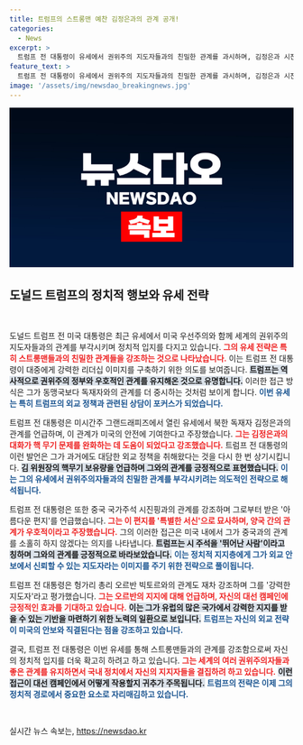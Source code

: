 ```yaml
---
title: 트럼프의 스트롱맨 예찬 김정은과의 관계 공개!
categories:
  - News
excerpt: >
  트럼프 전 대통령이 유세에서 권위주의 지도자들과의 친밀한 관계를 과시하며, 김정은과 시진핑과의 브로맨스를 강조했습니다. 그는 이들을 통해 미국의 안전을 논하고, 바이든 행정부의 약점을 비판하며 대선전에 나섰습니다. 클릭해 자세한 내용을 확인해보세요!
feature_text: >
  트럼프 전 대통령이 유세에서 권위주의 지도자들과의 친밀한 관계를 과시하며, 김정은과 시진핑과의 브로맨스를 강조했습니다. 그는 이들을 통해 미국의 안전을 논하고, 바이든 행정부의 약점을 비판하며 대선전에 나섰습니다. 클릭해 자세한 내용을 확인해보세요!
image: '/assets/img/newsdao_breakingnews.jpg'
---
```


<p><img src="/assets/img/newsdao_breakingnews.jpg" alt="ontimetimes 속보" /></p>

<h2 data-ke-size="size26">도널드 트럼프의 정치적 행보와 유세 전략</h2>

<p data-ke-size="size16">&nbsp;</p>

<p>도널드 트럼프 전 미국 대통령은 최근 유세에서 미국 우선주의와 함께 세계의 권위주의 지도자들과의 관계를 부각시키며 정치적 입지를 다지고 있습니다. <b><span style="color: #ee2323;">그의 유세 전략은 특히 스트롱맨들과의 친밀한 관계들을 강조하는 것으로 나타났습니다.</span></b> 이는 트럼프 전 대통령이 대중에게 강력한 리더십 이미지를 구축하기 위한 의도를 보여줍니다. <b><span style="background-color: #21538527;">트럼프는 역사적으로 권위주의 정부와 우호적인 관계를 유지해온 것으로 유명합니다.</span></b> 이러한 접근 방식은 그가 동맹국보다 독재자와의 관계를 더 중시하는 것처럼 보이게 합니다. <b><span style="color: #1a5490;">이번 유세는 특히 트럼프의 외교 정책과 관련된 상담이 포커스가 되었습니다.</span></b></p>

<p>트럼프 전 대통령은 미시간주 그랜드래피즈에서 열린 유세에서 북한 독재자 김정은과의 관계를 언급하며, 이 관계가 미국의 안전에 기여한다고 주장했습니다. <b><span style="color: #ee2323;">그는 김정은과의 대화가 핵 무기 문제를 완화하는 데 도움이 되었다고 강조했습니다.</span></b> 트럼프 전 대통령의 이런 발언은 그가 과거에도 대담한 외교 정책을 취해왔다는 것을 다시 한 번 상기시킵니다. <b><span style="background-color: #21538527;">김 위원장의 핵무기 보유량을 언급하며 그와의 관계를 긍정적으로 표현했습니다.</span></b> <b><span style="color: #1a5490;">이는 그의 유세에서 권위주의자들과의 친밀한 관계를 부각시키려는 의도적인 전략으로 해석됩니다.</span></b></p>

<p>트럼프 전 대통령은 또한 중국 국가주석 시진핑과의 관계를 강조하며 그로부터 받은 '아름다운 편지'를 언급했습니다. <b><span style="color: #ee2323;">그는 이 편지를 '특별한 서신'으로 묘사하며, 양국 간의 관계가 우호적이라고 주장했습니다.</span></b> 그의 이러한 접근은 미국 내에서 그가 중국과의 관계를 소홀히 하지 않겠다는 의지를 나타냅니다. <b><span style="background-color: #21538527;">트럼프는 시 주석을 '뛰어난 사람'이라고 칭하며 그와의 관계를 긍정적으로 바라보았습니다.</span></b> <b><span style="color: #1a5490;">이는 정치적 지지층에게 그가 외교 안보에서 신뢰할 수 있는 지도자라는 이미지를 주기 위한 전략으로 풀이됩니다.</span></b></p>

<p>트럼프 전 대통령은 헝가리 총리 오르반 빅토르와의 관계도 재차 강조하며 그를 '강력한 지도자'라고 평가했습니다. <b><span style="color: #ee2323;">그는 오르반의 지지에 대해 언급하며, 자신의 대선 캠페인에 긍정적인 효과를 기대하고 있습니다.</span></b> <b><span style="background-color: #21538527;">이는 그가 유럽의 많은 국가에서 강력한 지지를 받을 수 있는 기반을 마련하기 위한 노력의 일환으로 보입니다.</span></b> <b><span style="color: #1a5490;">트럼프는 자신의 외교 전략이 미국의 안보와 직결된다는 점을 강조하고 있습니다.</span></b></p>

<p>결국, 트럼프 전 대통령은 이번 유세를 통해 스트롱맨들과의 관계를 강조함으로써 자신의 정치적 입지를 더욱 확고히 하려고 하고 있습니다. <b><span style="color: #ee2323;">그는 세계의 여러 권위주의자들과 좋은 관계를 유지하면서 국내 정치에서 자신의 지지자들을 결집하려 하고 있습니다.</span></b> <b><span style="background-color: #21538527;">이런 접근이 대선 캠페인에서 어떻게 작용할지 귀추가 주목됩니다.</span></b> <b><span style="color: #1a5490;">트럼프의 전략은 이제 그의 정치적 경로에서 중요한 요소로 자리매김하고 있습니다.</span></b></p>

<p data-ke-size="size16">&nbsp;</p>
실시간 뉴스 속보는, <a href="https://newsdao.kr" rel="dofollow">https://newsdao.kr</a>



